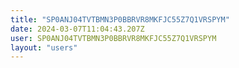```yaml
---
title: "SP0ANJ04TVTBMN3P0BBRVR8MKFJC55Z7Q1VRSPYM"
date: 2024-03-07T11:04:43.207Z
user: SP0ANJ04TVTBMN3P0BBRVR8MKFJC55Z7Q1VRSPYM
layout: "users"
---
```

    